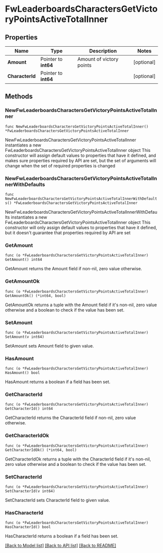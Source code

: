 # FwLeaderboardsCharactersGetVictoryPointsActiveTotalInner

## Properties

Name | Type | Description | Notes
------------ | ------------- | ------------- | -------------
**Amount** | Pointer to **int64** | Amount of victory points | [optional] 
**CharacterId** | Pointer to **int64** |  | [optional] 

## Methods

### NewFwLeaderboardsCharactersGetVictoryPointsActiveTotalInner

`func NewFwLeaderboardsCharactersGetVictoryPointsActiveTotalInner() *FwLeaderboardsCharactersGetVictoryPointsActiveTotalInner`

NewFwLeaderboardsCharactersGetVictoryPointsActiveTotalInner instantiates a new FwLeaderboardsCharactersGetVictoryPointsActiveTotalInner object
This constructor will assign default values to properties that have it defined,
and makes sure properties required by API are set, but the set of arguments
will change when the set of required properties is changed

### NewFwLeaderboardsCharactersGetVictoryPointsActiveTotalInnerWithDefaults

`func NewFwLeaderboardsCharactersGetVictoryPointsActiveTotalInnerWithDefaults() *FwLeaderboardsCharactersGetVictoryPointsActiveTotalInner`

NewFwLeaderboardsCharactersGetVictoryPointsActiveTotalInnerWithDefaults instantiates a new FwLeaderboardsCharactersGetVictoryPointsActiveTotalInner object
This constructor will only assign default values to properties that have it defined,
but it doesn't guarantee that properties required by API are set

### GetAmount

`func (o *FwLeaderboardsCharactersGetVictoryPointsActiveTotalInner) GetAmount() int64`

GetAmount returns the Amount field if non-nil, zero value otherwise.

### GetAmountOk

`func (o *FwLeaderboardsCharactersGetVictoryPointsActiveTotalInner) GetAmountOk() (*int64, bool)`

GetAmountOk returns a tuple with the Amount field if it's non-nil, zero value otherwise
and a boolean to check if the value has been set.

### SetAmount

`func (o *FwLeaderboardsCharactersGetVictoryPointsActiveTotalInner) SetAmount(v int64)`

SetAmount sets Amount field to given value.

### HasAmount

`func (o *FwLeaderboardsCharactersGetVictoryPointsActiveTotalInner) HasAmount() bool`

HasAmount returns a boolean if a field has been set.

### GetCharacterId

`func (o *FwLeaderboardsCharactersGetVictoryPointsActiveTotalInner) GetCharacterId() int64`

GetCharacterId returns the CharacterId field if non-nil, zero value otherwise.

### GetCharacterIdOk

`func (o *FwLeaderboardsCharactersGetVictoryPointsActiveTotalInner) GetCharacterIdOk() (*int64, bool)`

GetCharacterIdOk returns a tuple with the CharacterId field if it's non-nil, zero value otherwise
and a boolean to check if the value has been set.

### SetCharacterId

`func (o *FwLeaderboardsCharactersGetVictoryPointsActiveTotalInner) SetCharacterId(v int64)`

SetCharacterId sets CharacterId field to given value.

### HasCharacterId

`func (o *FwLeaderboardsCharactersGetVictoryPointsActiveTotalInner) HasCharacterId() bool`

HasCharacterId returns a boolean if a field has been set.


[[Back to Model list]](../README.md#documentation-for-models) [[Back to API list]](../README.md#documentation-for-api-endpoints) [[Back to README]](../README.md)


